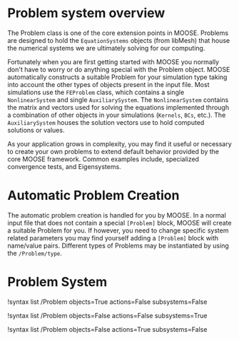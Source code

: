 # Problem system overview

The Problem class is one of the core extension points in MOOSE. Problems
are designed to hold the `EquationSystems` objects (from libMesh) that
house the numerical systems we are ultimately solving for our computing.

Fortunately when you are first getting started with MOOSE you normally
don't have to worry or do anything special with the Problem object. MOOSE
automatically constructs a suitable Problem for your simulation type
taking into account the other types of objects present in the input file.
Most simulations use the `FEProblem` class, which contains a single
`NonlinearSystem` and single `AuxiliarySystem`. The `NonlinearSystem`
contains the matrix and vectors used for solving the equations implemented
through a combination of other objects in your simulations (`Kernels`, `BCs`,
etc.). The `AuxiliarySystem` houses the solution vectors use to hold
computed solutions or values.

As your application grows in complexity, you may find it useful or
necessary to create your own problems to extend default behavior provided
by the core MOOSE framework. Common examples include, specialized
convergence tests, and Eigensystems.

# Automatic Problem Creation

The automatic problem creation is handled for you by MOOSE. In a normal
input file that does not contain a special `[Problem]` block, MOOSE
will create a suitable Problem for you. If however, you need to change
specific system related parameters you may find yourself adding a
`[Problem]` block with name/value pairs. Different types of Problems
may be instantiated by using the `/Problem/type`.

# Problem System

!syntax list /Problem objects=True actions=False subsystems=False

!syntax list /Problem objects=False actions=False subsystems=True

!syntax list /Problem objects=False actions=True subsystems=False
